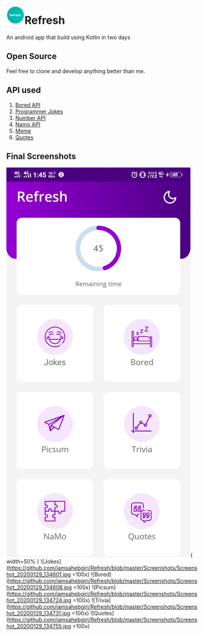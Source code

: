 # ![Refresh Logo](https://github.com/iamsahebgiri/Refresh/blob/master/app/src/main/res/mipmap-mdpi/ic_launcher_round.png)Refresh
An android app that build using Kotlin in two days

## Open Source
Feel free to clone and develop anything better than me.

## API used

1. [Bored API](http://www.boredapi.com/)
2. [Programmer Jokes](https://official-joke-api.appspot.com/)
3. [Number API](http://numbersapi.com)
4. [Namo API](https://namo-memes.herokuapp.com/memes/1)
5. [Meme](https://meme-api.herokuapp.com/gimme)
6. [Quotes](https://quote-garden.herokuapp.com/)

## Final Screenshots

![Homescreen](https://github.com/iamsahebgiri/Refresh/blob/master/Screenshots/Screenshot_20200129_134550.jpg){ width=50% }
![Jokes](https://github.com/iamsahebgiri/Refresh/blob/master/Screenshots/Screenshot_20200129_134601.jpg =100x)
![Bored](https://github.com/iamsahebgiri/Refresh/blob/master/Screenshots/Screenshot_20200129_134608.jpg =100x)
![Picsum](https://github.com/iamsahebgiri/Refresh/blob/master/Screenshots/Screenshot_20200129_134724.jpg =100x)
![Trivia](https://github.com/iamsahebgiri/Refresh/blob/master/Screenshots/Screenshot_20200129_134731.jpg =100x)
![Quotes](https://github.com/iamsahebgiri/Refresh/blob/master/Screenshots/Screenshot_20200129_134755.jpg =100x)
